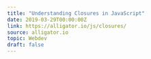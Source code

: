 ```yaml
---
title: "Understanding Closures in JavaScript"
date: 2019-03-29T00:00:00Z
link: https://alligator.io/js/closures/
source: alligator.io
topic: Webdev
draft: false
---
```

